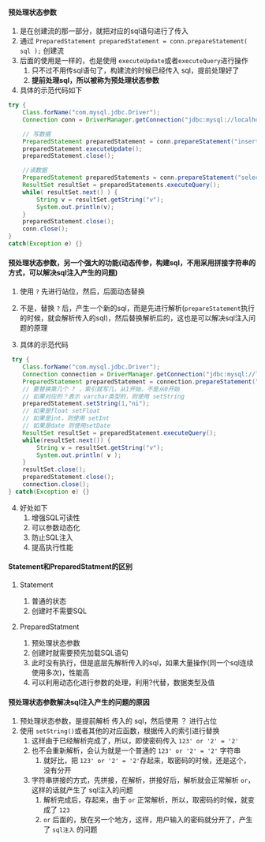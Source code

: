 

#### 预处理状态参数
1. 是在创建流的那一部分，就把对应的sql语句进行了传入
2. 通过 `PreparedStatement preparedStatement = conn.prepareStatement( sql );` 创建流
3. 后面的使用是一样的，也是使用 `executeUpdate`或者`executeQuery`进行操作
   1. 只不过不用传sql语句了，构建流的时候已经传入 sql，提前处理好了
   2. **提前处理sql，所以被称为预处理状态参数**
4. 具体的示范代码如下
```java
try {
    Class.forName("com.mysql.jdbc.Driver");
    Connection conn = DriverManager.getConnection("jdbc:mysql://localhost:3306/test", "root", "root");

    // 写数据
    PreparedStatement preparedStatement = conn.prepareStatement("insert into h values ('ni')");
    preparedStatement.executeUpdate();
    preparedStatement.close();

    //读数据
    PreparedStatement preparedStatements = conn.prepareStatement("select * from h");
    ResultSet resultSet = preparedStatements.executeQuery();
    while( resultSet.next() ) {
        String v = resultSet.getString("v");
        System.out.println(v);
    }
    preparedStatement.close();
    conn.close();
}
catch(Exception e) {}
```



#### 预处理状态参数，另一个强大的功能(动态传参，构建sql，不用采用拼接字符串的方式，可以解决sql注入产生的问题)

1. 使用 `?` 先进行站位，然后，后面动态替换
2. 不是，替换 `?` 后，产生一个新的sql，而是先进行解析(`prepareStatement`执行的时候，就会解析传入的sql)，然后替换解析后的，这也是可以解决sql注入问题的原理

3. 具体的示范代码
```java
 try {
    Class.forName("com.mysql.jdbc.Driver");
    Connection connection = DriverManager.getConnection("jdbc:mysql://localhost:3306/test", "root", "root");
    PreparedStatement preparedStatement = connection.prepareStatement("select * from h where v = ?");
    // 要替换第几个 ? ，索引就写几，从1开始，不是从0开始
    // 如果对应的？表示 varchar类型的，则使用 setString
    preparedStatement.setString(1,"ni");
    // 如果是float setFloat
    // 如果是int，则使用 setInt
    // 如果是date 则使用setDate
    ResultSet resultSet = preparedStatement.executeQuery();
    while(resultSet.next()) {
        String v = resultSet.getString("v");
        System.out.println( v );
    }
    resultSet.close();
    preparedStatement.close();
    connection.close();
} catch(Exception e) {}
```


4. 好处如下
   1. 增强SQL可读性 
   2. 可以参数动态化 
   3. 防止SQL注入 
   4. 提高执行性能




#### Statement和PreparedStatment的区别
1. Statement
   1. 普通的状态
   2. 创建时不需要SQL


2. PreparedStatment
   1. 预处理状态参数
   2. 创建时就需要预先加载SQL语句
   3. 此时没有执行，但是底层先解析传入的sql，如果大量操作(同一个sql连续使用多次)，性能高
   4. 可以利用动态化进行参数的处理，利用?代替，数据类型及值





#### 预处理状态参数解决sql注入产生的问题的原因
1. 预处理状态参数，是提前解析 传入的 sql，然后使用 ？ 进行占位
2. 使用 `setString()`或者其他的对应函数，根据传入的索引进行替换
   1. 这样由于已经解析完成了，所以，即使密码传入 `123' or '2' = '2'`
   2. 也不会重新解析，会认为就是一个普通的 `123' or '2' = '2'` 字符串
      1. 就好比，把 `123' or '2' = '2'`存起来，取密码的时候，还是这个，没有分开
   3. 字符串拼接的方式，先拼接，在解析，拼接好后，解析就会正常解析 `or`，这样的话就产生了 sql注入的问题
      1. 解析完成后，存起来，由于 `or` 正常解析，所以，取密码的时候，就变成了 `123`
      2. `or` 后面的，放在另一个地方，这样，用户输入的密码就分开了，产生了 `sql注入` 的问题
